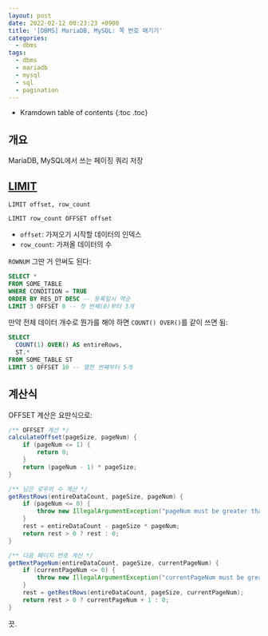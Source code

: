 ```yaml
---
layout: post
date: 2022-02-12 00:23:23 +0900
title: '[DBMS] MariaDB, MySQL: 쪽 번호 매기기'
categories:
  - dbms
tags:
  - dbms
  - mariadb
  - mysql
  - sql
  - pagination
---
```


* Kramdown table of contents
{:toc .toc}


## 개요

MariaDB, MySQL에서 쓰는 페이징 쿼리 저장


## [LIMIT](https://mariadb.com/kb/en/limit/)

```
LIMIT offset, row_count

LIMIT row_count OFFSET offset
```

- `offset`: 가져오기 시작할 데이터의 인덱스
- `row_count`: 가져올 데이터의 수

`ROWNUM` 그딴 거 안써도 된다:

```sql
SELECT *
FROM SOME_TABLE
WHERE CONDITION = TRUE
ORDER BY RES_DT DESC -- 등록일시 역순
LIMIT 3 OFFSET 0 -- 첫 번째(0)부터 3개
```

만약 전체 데이터 개수로 뭔가를 해야 하면 `COUNT() OVER()`를 같이 쓰면 됨:

```sql
SELECT
  COUNT(1) OVER() AS entireRows,
  ST.*
FROM SOME_TABLE ST
LIMIT 5 OFFSET 10 -- 열한 번째부터 5개
```


## 계산식

OFFSET 계산은 요딴식으로:

```java
/** OFFSET 계산 */
calculateOffset(pageSize, pageNum) {
    if (pageNum <= 1) {
        return 0;
    }
    return (pageNum - 1) * pageSize;
}

/** 남은 로우의 수 계산 */
getRestRows(entireDataCount, pageSize, pageNum) {
    if (pageNum <= 0) {
        throw new IllegalArgumentException("pageNum must be greater than 0");
    }
    rest = entireDataCount - pageSize * pageNum;
    return rest > 0 ? rest : 0;
}

/** 다음 페이지 번호 계산 */
getNextPageNum(entireDataCount, pageSize, currentPageNum) {
    if (currentPageNum <= 0) {
        throw new IllegalArgumentException("currentPageNum must be greater than 0");
    }
    rest = getRestRows(entireDataCount, pageSize, currentPageNum);
    return rest > 0 ? currentPageNum + 1 : 0;
}
```

끗.

